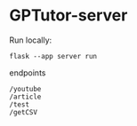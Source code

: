 # GPTutor-server

Run locally: 

`flask --app server run` 

endpoints
```
/youtube
/article
/test
/getCSV
```
